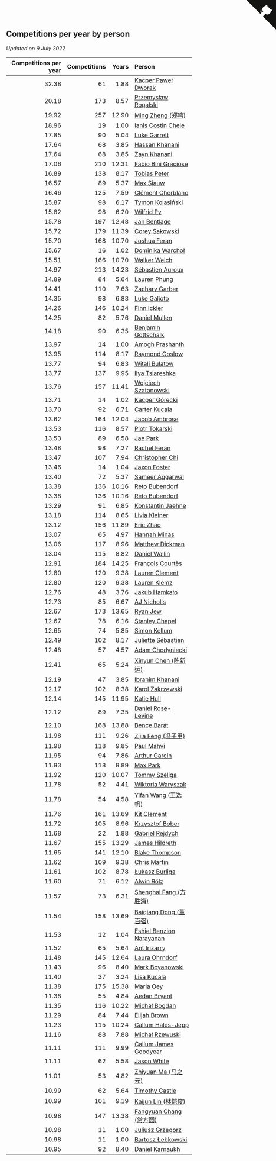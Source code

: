 ## Competitions per year by person

*Updated on  9 July 2022*

| Competitions per year | Competitions | Years | Person |
| ---: | ---: | ---: | :--- |
| 32.38 | 61 | 1.88 | [Kacper Paweł Dworak](https://www.worldcubeassociation.org/persons/2020DWOR01) |
| 20.18 | 173 | 8.57 | [Przemysław Rogalski](https://www.worldcubeassociation.org/persons/2013ROGA02) |
| 19.92 | 257 | 12.90 | [Ming Zheng (郑鸣)](https://www.worldcubeassociation.org/persons/2009ZHEN11) |
| 18.96 | 19 | 1.00 | [Ianis Costin Chele](https://www.worldcubeassociation.org/persons/2021CHEL01) |
| 17.85 | 90 | 5.04 | [Luke Garrett](https://www.worldcubeassociation.org/persons/2017GARR05) |
| 17.64 | 68 | 3.85 | [Hassan Khanani](https://www.worldcubeassociation.org/persons/2018KHAN26) |
| 17.64 | 68 | 3.85 | [Zayn Khanani](https://www.worldcubeassociation.org/persons/2018KHAN28) |
| 17.06 | 210 | 12.31 | [Fabio Bini Graciose](https://www.worldcubeassociation.org/persons/2010GRAC02) |
| 16.89 | 138 | 8.17 | [Tobias Peter](https://www.worldcubeassociation.org/persons/2014PETE03) |
| 16.57 | 89 | 5.37 | [Max Siauw](https://www.worldcubeassociation.org/persons/2017SIAU02) |
| 16.46 | 125 | 7.59 | [Clément Cherblanc](https://www.worldcubeassociation.org/persons/2014CHER05) |
| 15.87 | 98 | 6.17 | [Tymon Kolasiński](https://www.worldcubeassociation.org/persons/2016KOLA02) |
| 15.82 | 98 | 6.20 | [Wilfrid Py](https://www.worldcubeassociation.org/persons/2016PYWI01) |
| 15.78 | 197 | 12.48 | [Jan Bentlage](https://www.worldcubeassociation.org/persons/2010BENT01) |
| 15.72 | 179 | 11.39 | [Corey Sakowski](https://www.worldcubeassociation.org/persons/2011SAKO01) |
| 15.70 | 168 | 10.70 | [Joshua Feran](https://www.worldcubeassociation.org/persons/2011FERA01) |
| 15.67 | 16 | 1.02 | [Dominika Warchoł](https://www.worldcubeassociation.org/persons/2021WARC01) |
| 15.51 | 166 | 10.70 | [Walker Welch](https://www.worldcubeassociation.org/persons/2011WELC01) |
| 14.97 | 213 | 14.23 | [Sébastien Auroux](https://www.worldcubeassociation.org/persons/2008AURO01) |
| 14.89 | 84 | 5.64 | [Lauren Phung](https://www.worldcubeassociation.org/persons/2016PHUN02) |
| 14.41 | 110 | 7.63 | [Zachary Garber](https://www.worldcubeassociation.org/persons/2014GARB01) |
| 14.35 | 98 | 6.83 | [Luke Galioto](https://www.worldcubeassociation.org/persons/2015GALI02) |
| 14.26 | 146 | 10.24 | [Finn Ickler](https://www.worldcubeassociation.org/persons/2012ICKL01) |
| 14.25 | 82 | 5.76 | [Daniel Mullen](https://www.worldcubeassociation.org/persons/2016MULL04) |
| 14.18 | 90 | 6.35 | [Benjamin Gottschalk](https://www.worldcubeassociation.org/persons/2016GOTT01) |
| 13.97 | 14 | 1.00 | [Amogh Prashanth](https://www.worldcubeassociation.org/persons/2021PRAS01) |
| 13.95 | 114 | 8.17 | [Raymond Goslow](https://www.worldcubeassociation.org/persons/2014GOSL01) |
| 13.77 | 94 | 6.83 | [Witali Bułatow](https://www.worldcubeassociation.org/persons/2015BUAT01) |
| 13.77 | 137 | 9.95 | [Ilya Tsiareshka](https://www.worldcubeassociation.org/persons/2012TERE01) |
| 13.76 | 157 | 11.41 | [Wojciech Szatanowski](https://www.worldcubeassociation.org/persons/2011SZAT01) |
| 13.71 | 14 | 1.02 | [Kacper Górecki](https://www.worldcubeassociation.org/persons/2021GORE01) |
| 13.70 | 92 | 6.71 | [Carter Kucala](https://www.worldcubeassociation.org/persons/2015KUCA01) |
| 13.62 | 164 | 12.04 | [Jacob Ambrose](https://www.worldcubeassociation.org/persons/2010AMBR01) |
| 13.53 | 116 | 8.57 | [Piotr Tokarski](https://www.worldcubeassociation.org/persons/2013TOKA01) |
| 13.53 | 89 | 6.58 | [Jae Park](https://www.worldcubeassociation.org/persons/2015PARK24) |
| 13.48 | 98 | 7.27 | [Rachel Feran](https://www.worldcubeassociation.org/persons/2015FERA01) |
| 13.47 | 107 | 7.94 | [Christopher Chi](https://www.worldcubeassociation.org/persons/2014CHIC01) |
| 13.46 | 14 | 1.04 | [Jaxon Foster](https://www.worldcubeassociation.org/persons/2021FOST01) |
| 13.40 | 72 | 5.37 | [Sameer Aggarwal](https://www.worldcubeassociation.org/persons/2017AGGA01) |
| 13.38 | 136 | 10.16 | [Reto Bubendorf](https://www.worldcubeassociation.org/persons/2012BUBE01) |
| 13.38 | 136 | 10.16 | [Reto Bubendorf](https://www.worldcubeassociation.org/persons/2012BUBE01) |
| 13.29 | 91 | 6.85 | [Konstantin Jaehne](https://www.worldcubeassociation.org/persons/2015JAEH01) |
| 13.18 | 114 | 8.65 | [Livia Kleiner](https://www.worldcubeassociation.org/persons/2013KLEI03) |
| 13.12 | 156 | 11.89 | [Eric Zhao](https://www.worldcubeassociation.org/persons/2010ZHAO19) |
| 13.07 | 65 | 4.97 | [Hannah Minas](https://www.worldcubeassociation.org/persons/2017MINA04) |
| 13.06 | 117 | 8.96 | [Matthew Dickman](https://www.worldcubeassociation.org/persons/2013DICK01) |
| 13.04 | 115 | 8.82 | [Daniel Wallin](https://www.worldcubeassociation.org/persons/2013WALL03) |
| 12.91 | 184 | 14.25 | [François Courtès](https://www.worldcubeassociation.org/persons/2008COUR01) |
| 12.80 | 120 | 9.38 | [Lauren Clement](https://www.worldcubeassociation.org/persons/2013KLEM01) |
| 12.80 | 120 | 9.38 | [Lauren Klemz](https://www.worldcubeassociation.org/persons/2013KLEM01) |
| 12.76 | 48 | 3.76 | [Jakub Hamkało](https://www.worldcubeassociation.org/persons/2018HAMK01) |
| 12.73 | 85 | 6.67 | [AJ Nicholls](https://www.worldcubeassociation.org/persons/2015NICH04) |
| 12.67 | 173 | 13.65 | [Ryan Jew](https://www.worldcubeassociation.org/persons/2008JEWR01) |
| 12.67 | 78 | 6.16 | [Stanley Chapel](https://www.worldcubeassociation.org/persons/2016CHAP04) |
| 12.65 | 74 | 5.85 | [Simon Kellum](https://www.worldcubeassociation.org/persons/2016KELL12) |
| 12.49 | 102 | 8.17 | [Juliette Sébastien](https://www.worldcubeassociation.org/persons/2014SEBA01) |
| 12.48 | 57 | 4.57 | [Adam Chodyniecki](https://www.worldcubeassociation.org/persons/2017CHOD02) |
| 12.41 | 65 | 5.24 | [Xinyun Chen (陈新运)](https://www.worldcubeassociation.org/persons/2017CHEN36) |
| 12.19 | 47 | 3.85 | [Ibrahim Khanani](https://www.worldcubeassociation.org/persons/2018KHAN27) |
| 12.17 | 102 | 8.38 | [Karol Zakrzewski](https://www.worldcubeassociation.org/persons/2014ZAKR01) |
| 12.14 | 145 | 11.95 | [Katie Hull](https://www.worldcubeassociation.org/persons/2010HULL01) |
| 12.12 | 89 | 7.35 | [Daniel Rose-Levine](https://www.worldcubeassociation.org/persons/2015ROSE01) |
| 12.10 | 168 | 13.88 | [Bence Barát](https://www.worldcubeassociation.org/persons/2008BARA01) |
| 11.98 | 111 | 9.26 | [Zijia Feng (冯子甲)](https://www.worldcubeassociation.org/persons/2013FENG02) |
| 11.98 | 118 | 9.85 | [Paul Mahvi](https://www.worldcubeassociation.org/persons/2012MAHV01) |
| 11.95 | 94 | 7.86 | [Arthur Garcin](https://www.worldcubeassociation.org/persons/2014GARC27) |
| 11.93 | 118 | 9.89 | [Max Park](https://www.worldcubeassociation.org/persons/2012PARK03) |
| 11.92 | 120 | 10.07 | [Tommy Szeliga](https://www.worldcubeassociation.org/persons/2012SZEL01) |
| 11.78 | 52 | 4.41 | [Wiktoria Waryszak](https://www.worldcubeassociation.org/persons/2018WARY01) |
| 11.78 | 54 | 4.58 | [Yifan Wang (王逸帆)](https://www.worldcubeassociation.org/persons/2017WANY29) |
| 11.76 | 161 | 13.69 | [Kit Clement](https://www.worldcubeassociation.org/persons/2008CLEM01) |
| 11.72 | 105 | 8.96 | [Krzysztof Bober](https://www.worldcubeassociation.org/persons/2013BOBE01) |
| 11.68 | 22 | 1.88 | [Gabriel Rejdych](https://www.worldcubeassociation.org/persons/2020REJD01) |
| 11.67 | 155 | 13.29 | [James Hildreth](https://www.worldcubeassociation.org/persons/2009HILD01) |
| 11.65 | 141 | 12.10 | [Blake Thompson](https://www.worldcubeassociation.org/persons/2010THOM03) |
| 11.62 | 109 | 9.38 | [Chris Martin](https://www.worldcubeassociation.org/persons/2013MART03) |
| 11.61 | 102 | 8.78 | [Łukasz Burliga](https://www.worldcubeassociation.org/persons/2013BURL01) |
| 11.60 | 71 | 6.12 | [Alwin Rölz](https://www.worldcubeassociation.org/persons/2016ROLZ01) |
| 11.57 | 73 | 6.31 | [Shenghai Fang (方胜海)](https://www.worldcubeassociation.org/persons/2016FANG01) |
| 11.54 | 158 | 13.69 | [Baiqiang Dong (董百强)](https://www.worldcubeassociation.org/persons/2008DONG06) |
| 11.53 | 12 | 1.04 | [Eshiel Benzion Narayanan](https://www.worldcubeassociation.org/persons/2021NARA03) |
| 11.52 | 65 | 5.64 | [Ant Irizarry](https://www.worldcubeassociation.org/persons/2016IRIZ02) |
| 11.48 | 145 | 12.64 | [Laura Ohrndorf](https://www.worldcubeassociation.org/persons/2009OHRN01) |
| 11.43 | 96 | 8.40 | [Mark Boyanowski](https://www.worldcubeassociation.org/persons/2014BOYA01) |
| 11.40 | 37 | 3.24 | [Lisa Kucala](https://www.worldcubeassociation.org/persons/2019KUCA01) |
| 11.38 | 175 | 15.38 | [Maria Oey](https://www.worldcubeassociation.org/persons/2007OEYM01) |
| 11.38 | 55 | 4.84 | [Aedan Bryant](https://www.worldcubeassociation.org/persons/2017BRYA06) |
| 11.35 | 116 | 10.22 | [Michał Bogdan](https://www.worldcubeassociation.org/persons/2012BOGD01) |
| 11.29 | 84 | 7.44 | [Elijah Brown](https://www.worldcubeassociation.org/persons/2015BROW03) |
| 11.23 | 115 | 10.24 | [Callum Hales-Jepp](https://www.worldcubeassociation.org/persons/2012HALE01) |
| 11.16 | 88 | 7.88 | [Michał Rzewuski](https://www.worldcubeassociation.org/persons/2014RZEW01) |
| 11.11 | 111 | 9.99 | [Callum James Goodyear](https://www.worldcubeassociation.org/persons/2012GOOD02) |
| 11.11 | 62 | 5.58 | [Jason White](https://www.worldcubeassociation.org/persons/2016WHIT16) |
| 11.01 | 53 | 4.82 | [Zhiyuan Ma (马之元)](https://www.worldcubeassociation.org/persons/2017MAZH04) |
| 10.99 | 62 | 5.64 | [Timothy Castle](https://www.worldcubeassociation.org/persons/2016CAST48) |
| 10.99 | 101 | 9.19 | [Kaijun Lin (林恺俊)](https://www.worldcubeassociation.org/persons/2013LINK01) |
| 10.98 | 147 | 13.38 | [Fangyuan Chang (常方圆)](https://www.worldcubeassociation.org/persons/2009CHAN04) |
| 10.98 | 11 | 1.00 | [Juliusz Grzegorz](https://www.worldcubeassociation.org/persons/2021GRZE01) |
| 10.98 | 11 | 1.00 | [Bartosz Łebkowski](https://www.worldcubeassociation.org/persons/2021LEBK01) |
| 10.95 | 92 | 8.40 | [Daniel Karnaukh](https://www.worldcubeassociation.org/persons/2014KARN02) |


<a href="https://github.com/JustinTimeCuber/wca_statistics" class="github-corner" aria-label="View source on Github"><svg width="80" height="80" viewBox="0 0 250 250" style="fill:#151513; color:#fff; position: absolute; top: 0; border: 0; right: 0;" aria-hidden="true"><path d="M0,0 L115,115 L130,115 L142,142 L250,250 L250,0 Z"></path><path d="M128.3,109.0 C113.8,99.7 119.0,89.6 119.0,89.6 C122.0,82.7 120.5,78.6 120.5,78.6 C119.2,72.0 123.4,76.3 123.4,76.3 C127.3,80.9 125.5,87.3 125.5,87.3 C122.9,97.6 130.6,101.9 134.4,103.2" fill="currentColor" style="transform-origin: 130px 106px;" class="octo-arm"></path><path d="M115.0,115.0 C114.9,115.1 118.7,116.5 119.8,115.4 L133.7,101.6 C136.9,99.2 139.9,98.4 142.2,98.6 C133.8,88.0 127.5,74.4 143.8,58.0 C148.5,53.4 154.0,51.2 159.7,51.0 C160.3,49.4 163.2,43.6 171.4,40.1 C171.4,40.1 176.1,42.5 178.8,56.2 C183.1,58.6 187.2,61.8 190.9,65.4 C194.5,69.0 197.7,73.2 200.1,77.6 C213.8,80.2 216.3,84.9 216.3,84.9 C212.7,93.1 206.9,96.0 205.4,96.6 C205.1,102.4 203.0,107.8 198.3,112.5 C181.9,128.9 168.3,122.5 157.7,114.1 C157.9,116.9 156.7,120.9 152.7,124.9 L141.0,136.5 C139.8,137.7 141.6,141.9 141.8,141.8 Z" fill="currentColor" class="octo-body"></path></svg></a><style>.github-corner:hover .octo-arm{animation:octocat-wave 560ms ease-in-out}@keyframes octocat-wave{0%,100%{transform:rotate(0)}20%,60%{transform:rotate(-25deg)}40%,80%{transform:rotate(10deg)}}@media (max-width:500px){.github-corner:hover .octo-arm{animation:none}.github-corner .octo-arm{animation:octocat-wave 560ms ease-in-out}}</style>
